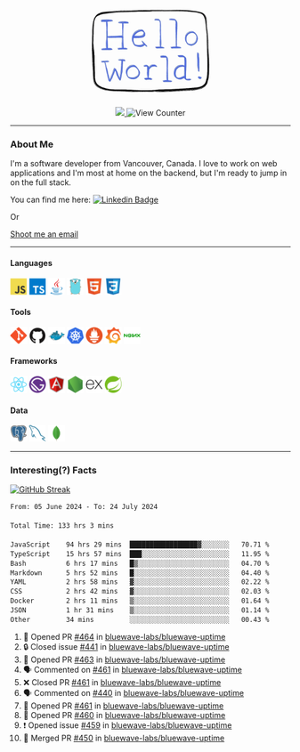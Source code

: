 <div align="center">
    <img src="./img/hello_world.webp" height="200px" width="">
    <div>
        <a href="https://www.linkedin.com/in/ajhollid">
            <img src="https://img.shields.io/badge/LinkedIn-blue"/>
        </a>
        <img src="https://komarev.com/ghpvc/?username=ajhollid&color=yellow" alt="View Counter">
    </div>
</div>

---

### About Me

I'm a software developer from Vancouver, Canada. I love to work on web applications and I'm most at home on the backend, but I'm ready to jump in on the full stack.

You can find me here: [![Linkedin Badge](https://img.shields.io/badge/-ajhollid-blue?style=flat&logo=Linkedin&logoColor=white)](https://www.linkedin.com/in/ajhollid)

Or

[Shoot me an email](mailto:ajhollid@gmail.com)

---

#### Languages

<div>
    <img src="./img/devicons/javascript-original.svg" width=30 height=30 alt="JavaScript">
    <img src="/img/devicons/typescript-original.svg" width=30 height=30 alt="TypeScript">
    <img src="./img/devicons/java-original.svg" width=30 height=30 alt="Java">
    <img src="./img/devicons/go-original.svg" width=30 height=30 alt="Golang">
    <img src="./img/devicons/html5-original.svg" width=30 height=30 alt="HTML 5">
    <img src="./img/devicons/css3-original.svg" width=30 height=30 alt="CSS 3">
</div>

#### Tools

<div>
    <img src="./img/devicons/git-original.svg" width=30 height=30 alt="Git">
    <img src="./img/devicons/github-original.svg" width=30 height=30 alt="Github">
    <img src="./img/devicons/docker-original.svg" width=30 
    height=30 alt="Docker">
    <img src="./img/devicons/kubernetes-original.svg" width=30 height=30 alt="K8">
    <img src="./img/devicons/prometheus-original.svg" width=30 height=30 alt="Prometheus">
    <img src="./img/devicons/grafana-original.svg" width=30 height=30 alt="Grafana">
    <img src="./img/devicons/nginx-original.svg" width=30 height=30 alt="Nginx">
</div>

#### Frameworks

<div>
    <img src="./img/devicons/react-original.svg" width=30 height=30 alt="React">
    <img src="./img/devicons/gatsby-original.svg" width=30 height=30 alt="Gatsby">
    <img src="./img/devicons/angularjs-original.svg" width=30 height=30 alt="AngularJS">
    <img src="./img/devicons/nodejs-original.svg" width=30 height=30 alt="NodeJS">
    <img src="./img/devicons/express-original.svg" width=30 height=30 alt="Express">
    <img src="./img/devicons/spring-original.svg" width=30 height=30 alt="Spring">
</div>

#### Data

<div>
    <img src="./img/devicons/postgresql-original.svg" width=30 height=30 alt="Postgresql">
    <img src="./img/devicons/mysql-original.svg" width=30 height=30 alt="Mysql">
    <img src="./img/devicons/mongodb-original.svg" width=30 height=30 alt="MongoDB">
</div>

---

### Interesting(?) Facts

[![GitHub Streak](http://github-readme-streak-stats.herokuapp.com?user=ajhollid)](https://git.io/streak-stats)

 <!--START_SECTION:waka-->

```txt
From: 05 June 2024 - To: 24 July 2024

Total Time: 133 hrs 3 mins

JavaScript    94 hrs 29 mins  █████████████████▓░░░░░░░   70.71 %
TypeScript    15 hrs 57 mins  ███░░░░░░░░░░░░░░░░░░░░░░   11.95 %
Bash          6 hrs 17 mins   █▒░░░░░░░░░░░░░░░░░░░░░░░   04.70 %
Markdown      5 hrs 52 mins   █░░░░░░░░░░░░░░░░░░░░░░░░   04.40 %
YAML          2 hrs 58 mins   ▓░░░░░░░░░░░░░░░░░░░░░░░░   02.22 %
CSS           2 hrs 42 mins   ▓░░░░░░░░░░░░░░░░░░░░░░░░   02.03 %
Docker        2 hrs 11 mins   ▒░░░░░░░░░░░░░░░░░░░░░░░░   01.64 %
JSON          1 hr 31 mins    ▒░░░░░░░░░░░░░░░░░░░░░░░░   01.14 %
Other         34 mins         ░░░░░░░░░░░░░░░░░░░░░░░░░   00.43 %
```

<!--END_SECTION:waka-->


<!--START_SECTION:activity-->
1. 💪 Opened PR [#464](https://github.com/bluewave-labs/bluewave-uptime/pull/464) in [bluewave-labs/bluewave-uptime](https://github.com/bluewave-labs/bluewave-uptime)
2. 🔒 Closed issue [#441](https://github.com/bluewave-labs/bluewave-uptime/issues/441) in [bluewave-labs/bluewave-uptime](https://github.com/bluewave-labs/bluewave-uptime)
3. 💪 Opened PR [#463](https://github.com/bluewave-labs/bluewave-uptime/pull/463) in [bluewave-labs/bluewave-uptime](https://github.com/bluewave-labs/bluewave-uptime)
4. 🗣 Commented on [#461](https://github.com/bluewave-labs/bluewave-uptime/pull/461#issuecomment-2253466794) in [bluewave-labs/bluewave-uptime](https://github.com/bluewave-labs/bluewave-uptime)
5. ❌ Closed PR [#461](https://github.com/bluewave-labs/bluewave-uptime/pull/461) in [bluewave-labs/bluewave-uptime](https://github.com/bluewave-labs/bluewave-uptime)
6. 🗣 Commented on [#440](https://github.com/bluewave-labs/bluewave-uptime/issues/440#issuecomment-2253308974) in [bluewave-labs/bluewave-uptime](https://github.com/bluewave-labs/bluewave-uptime)
7. 💪 Opened PR [#461](https://github.com/bluewave-labs/bluewave-uptime/pull/461) in [bluewave-labs/bluewave-uptime](https://github.com/bluewave-labs/bluewave-uptime)
8. 💪 Opened PR [#460](https://github.com/bluewave-labs/bluewave-uptime/pull/460) in [bluewave-labs/bluewave-uptime](https://github.com/bluewave-labs/bluewave-uptime)
9. ❗ Opened issue [#459](https://github.com/bluewave-labs/bluewave-uptime/issues/459) in [bluewave-labs/bluewave-uptime](https://github.com/bluewave-labs/bluewave-uptime)
10. 🎉 Merged PR [#450](https://github.com/bluewave-labs/bluewave-uptime/pull/450) in [bluewave-labs/bluewave-uptime](https://github.com/bluewave-labs/bluewave-uptime)
<!--END_SECTION:activity-->
